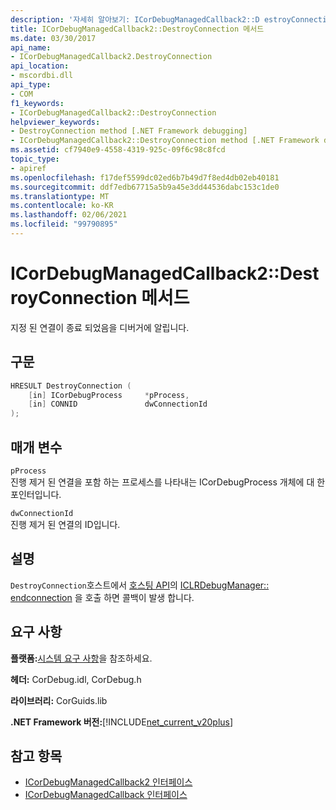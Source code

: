 ```yaml
---
description: '자세히 알아보기: ICorDebugManagedCallback2::D estroyConnection 메서드'
title: ICorDebugManagedCallback2::DestroyConnection 메서드
ms.date: 03/30/2017
api_name:
- ICorDebugManagedCallback2.DestroyConnection
api_location:
- mscordbi.dll
api_type:
- COM
f1_keywords:
- ICorDebugManagedCallback2::DestroyConnection
helpviewer_keywords:
- DestroyConnection method [.NET Framework debugging]
- ICorDebugManagedCallback2::DestroyConnection method [.NET Framework debugging]
ms.assetid: cf7940e9-4558-4319-925c-09f6c98c8fcd
topic_type:
- apiref
ms.openlocfilehash: f17def5599dc02ed6b7b49d7f8ed4db02eb40181
ms.sourcegitcommit: ddf7edb67715a5b9a45e3dd44536dabc153c1de0
ms.translationtype: MT
ms.contentlocale: ko-KR
ms.lasthandoff: 02/06/2021
ms.locfileid: "99790895"
---
```

# <a name="icordebugmanagedcallback2destroyconnection-method"></a>ICorDebugManagedCallback2::DestroyConnection 메서드

지정 된 연결이 종료 되었음을 디버거에 알립니다.  
  
## <a name="syntax"></a>구문  
  
```cpp  
HRESULT DestroyConnection (  
    [in] ICorDebugProcess     *pProcess,  
    [in] CONNID               dwConnectionId  
);  
```  
  
## <a name="parameters"></a>매개 변수  

 `pProcess`  
 진행 제거 된 연결을 포함 하는 프로세스를 나타내는 ICorDebugProcess 개체에 대 한 포인터입니다.  
  
 `dwConnectionId`  
 진행 제거 된 연결의 ID입니다.  
  
## <a name="remarks"></a>설명  

 `DestroyConnection`호스트에서 [호스팅 API](../hosting/index.md)의 [ICLRDebugManager:: endconnection](../hosting/iclrdebugmanager-endconnection-method.md) 을 호출 하면 콜백이 발생 합니다.  
  
## <a name="requirements"></a>요구 사항  

 **플랫폼:**[시스템 요구 사항](../../get-started/system-requirements.md)을 참조하세요.  
  
 **헤더:** CorDebug.idl, CorDebug.h  
  
 **라이브러리:** CorGuids.lib  
  
 **.NET Framework 버전:**[!INCLUDE[net_current_v20plus](../../../../includes/net-current-v20plus-md.md)]  
  
## <a name="see-also"></a>참고 항목

- [ICorDebugManagedCallback2 인터페이스](icordebugmanagedcallback2-interface.md)
- [ICorDebugManagedCallback 인터페이스](icordebugmanagedcallback-interface.md)
